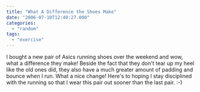 ```yaml
---
title: "What A Difference the Shoes Make"
date: "2006-07-10T12:40:27.000"
categories: 
  - "random"
tags: 
  - "exercise"
---
```


I bought a new pair of Asics running shoes over the weekend and wow, what a difference they make! Beside the fact that they don't tear up my heel like the old ones did, they also have a much greater amount of padding and bounce when I run. What a nice change! Here's to hoping I stay disciplined with the running so that I wear this pair out sooner than the last pair. :-)
